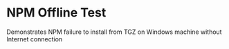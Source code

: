 # NPM Offline Test

Demonstrates NPM failure to install from TGZ on Windows machine without Internet connection
